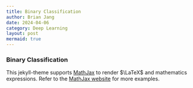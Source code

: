```yaml
---
title: Binary Classification
author: Brian Jang
date: 2024-04-06
category: Deep Learning
layout: post
mermaid: true
---
```


### Binary Classification

This jekyll-theme supports [MathJax](https://www.mathjax.org/) to render $\LaTeX$
and mathematics expressions.
Refer to the [MathJax website](https://docs.mathjax.org/en/latest/index.html) for more examples.
